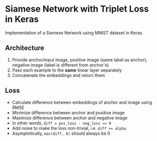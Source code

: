 # Siamese Network with Triplet Loss in Keras

Implementation of a Siamese Network using MNIST dataset in Keras.

## Architecture
1. Provide anchor/input image, positive image (same label as anchor), negative image (label is different from anchor's)
2. Pass each example to the **same** linear layer separately
3. Concatenate the embeddings and return them

## Loss
- Calculate difference between embeddings of anchor and image using RMSE
- Minimize difference between anchor and positive image
- Maximize difference between anchor and negative image
- In other words, `diff = pos_loss - neg_loss <= 0`
- Add noise to make the loss non-trivial, i.e. `diff += alpha`
- Asymptotically, `max(diff, 0)` should always be 0
